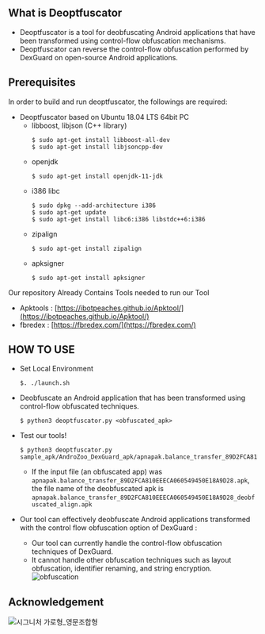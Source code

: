 ## What is Deoptfuscator

+ Deoptfuscator is a tool for deobfuscating Android applications that have been transformed using control-flow obfuscation mechanisms.
+ Deoptfuscator can reverse the control-flow obfuscation performed by DexGuard on open-source Android applications.

## Prerequisites
In order to build and run deoptfuscator, the followings are required:
+ Deoptfuscator based on Ubuntu 18.04 LTS 64bit PC
  + libboost, libjson (C++ library)
    ```
    $ sudo apt-get install libboost-all-dev  
    $ sudo apt-get install libjsoncpp-dev
    ```
  + openjdk
    ```
    $ sudo apt-get install openjdk-11-jdk
    ```
  + i386 libc
    ```
    $ sudo dpkg --add-architecture i386  
    $ sudo apt-get update  
    $ sudo apt-get install libc6:i386 libstdc++6:i386
    ```
  + zipalign
    ```
    $ sudo apt-get install zipalign
    ```
  + apksigner
    ```
    $ sudo apt-get install apksigner
    ```
Our repository Already Contains Tools needed to run our Tool
 + Apktools : [https://ibotpeaches.github.io/Apktool/](https://ibotpeaches.github.io/Apktool/)
 + fbredex : [https://fbredex.com/](https://fbredex.com/)


## HOW TO USE
+ Set Local Environment  
  ``` 
  $. ./launch.sh
  ```
+ Deobfuscate an Android application that has been transformed using control-flow obfuscated techniques.  
  ```
  $ python3 deoptfuscator.py <obfuscated_apk>  
  ```
+ Test our tools!  
  ```
  $ python3 deoptfuscator.py sample_apk/AndroZoo_DexGuard_apk/apnapak.balance_transfer_89D2FCA810EEECA060549450E18A9D28.apk
  ```
  + If the input file (an obfuscated app) was `apnapak.balance_transfer_89D2FCA810EEECA060549450E18A9D28.apk`, the file name of the deobfuscated apk is `apnapak.balance_transfer_89D2FCA810EEECA060549450E18A9D28_deobfuscated_align.apk`

+ Our tool can effectively deobfuscate Android applications transformed with the control flow obfuscation option of DexGuard :
  + Our tool can currently handle the control-flow obfuscation techniques of DexGuard.
  + It cannot handle other obfuscation techniques such as layout obfuscation, identifier renaming, and string encryption.
![obfuscation](https://user-images.githubusercontent.com/64211521/80127450-4de81000-85cf-11ea-84fa-aeee68efab67.png)

## Acknowledgement

![시그니처 가로형_영문조합형](https://user-images.githubusercontent.com/64211521/80204259-7e798980-8663-11ea-95f1-ff19ccb86a77.jpg)

